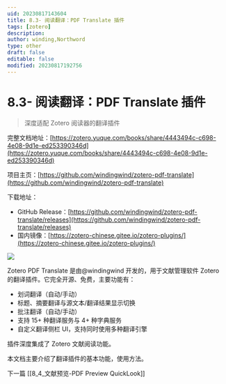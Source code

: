 ```yaml
---
uid: 20230817143604
title: 8.3- 阅读翻译：PDF Translate 插件
tags: [zotero]
description: 
author: winding,Northword
type: other
draft: false
editable: false
modified: 20230817192756
---
```


# 8.3- 阅读翻译：PDF Translate 插件

> 深度适配 Zotero 阅读器的翻译插件

完整文档地址：[https://zotero.yuque.com/books/share/4443494c-c698-4e08-9d1e-ed253390346d](https://zotero.yuque.com/books/share/4443494c-c698-4e08-9d1e-ed253390346d)

项目主页：[https://github.com/windingwind/zotero-pdf-translate](https://github.com/windingwind/zotero-pdf-translate)

下载地址：

* GitHub Release：[https://github.com/windingwind/zotero-pdf-translate/releases](https://github.com/windingwind/zotero-pdf-translate/releases)
* 国内镜像：[https://zotero-chinese.gitee.io/zotero-plugins/](https://zotero-chinese.gitee.io/zotero-plugins/)

![](https://github.com/windingwind/zotero-pdf-translate/raw/main/imgs/translate.gif#from=url&id=rFkzw&originHeight=1216&originWidth=2544&originalType=binary&ratio=1&rotation=0&showTitle=false&status=done&style=none&title=)

Zotero PDF Translate 是由@windingwind 开发的，用于文献管理软件 Zotero 的翻译插件。它完全开源、免费，主要功能有：

* 划词翻译（自动/手动）
* 标题、摘要翻译与源文本/翻译结果显示切换
* 批注翻译（自动/手动）
* 支持 15+ 种翻译服务与 4+ 种字典服务
* 自定义翻译侧栏 UI，支持同时使用多种翻译引擎

插件深度集成了 Zotero 文献阅读功能。

本文档主要介绍了翻译插件的基本功能，使用方法。

下一篇 [[8_4_文献预览-PDF Preview QuickLook]]